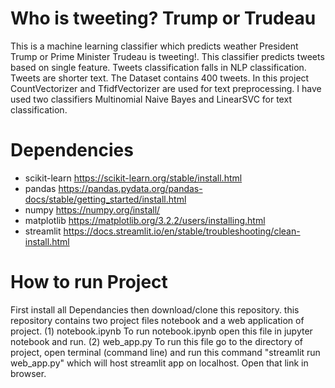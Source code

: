 # Who is tweeting? Trump or Trudeau
This is a machine learning classifier which predicts weather President Trump or Prime Minister Trudeau is tweeting!. This classifier predicts tweets based on single feature. Tweets classification falls in NLP classification. Tweets are shorter text. The Dataset contains 400 tweets. In this project CountVectorizer and TfidfVectorizer are used for text preprocessing. I have used two classifiers Multinomial Naive Bayes and LinearSVC for text classification.
# Dependencies
* scikit-learn   https://scikit-learn.org/stable/install.html
* pandas         https://pandas.pydata.org/pandas-docs/stable/getting_started/install.html
* numpy          https://numpy.org/install/
* matplotlib     https://matplotlib.org/3.2.2/users/installing.html
* streamlit      https://docs.streamlit.io/en/stable/troubleshooting/clean-install.html
# How to run Project
First install all Dependancies then download/clone this repository. this repository contains two project files notebook and a web application of project.
(1) notebook.ipynb
    To run notebook.ipynb open this file in jupyter notebook and run.
(2) web_app.py
    To run this file go to the directory of project, open terminal (command line) and
    run this command "streamlit run web_app.py" which will host streamlit app on localhost. Open that link in browser.
